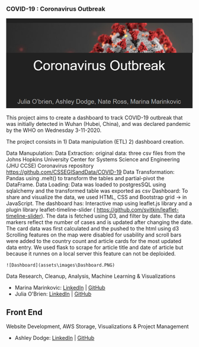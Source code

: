 ### COVID-19 : Coronavirus Outbreak

 ![](assets\images\title.PNG)
 
This project aims to create a dashboard to track COVID-19 outbreak that was initially detected in Wuhan (Hubei, China), and was declared pandemic by the WHO on Wednesday 3-11-2020.

The project consists in 1) Data manipulation (ETL) 2) dashboard creation.

Data Manupulation:
    Data Extraction: 
        original data: three csv  files from the Johns Hopkins University Center for Systems Science and Engineering (JHU CCSE) Coronavirus repository https://github.com/CSSEGISandData/COVID-19
    Data Transformation: 
        Pandas using .melt() to transform the tables and partial-pivot the DataFrame. 
    Data Loading: 
        Data was loaded to postgresSQL using sqlalchemy and the transformed table was exported as csv
Dashboard:
    To share and visualize the data, we used HTML, CSS and Bootstrap grid -> in JavaScript. 
    The dashboard has:
    Interactive map using leaflet.js library and a plugin library leaflet-timeline-slider ( https://github.com/svitkin/leaflet-timeline-slider). The data is fetched using D3, and filter by date. The data markers reflect the number of cases and is updated after changing the date.  
    The card data was first calculated and the pushed to the html using d3
    Scrolling features on the map were disabled for usability and scroll bars were added to the country count and article cards for the most updated data entry.
    We used flask to scrape for article title and date of article but because it runnes on a local server this feature can not be deploided. 

    ![Dashboard](assets\images\Dashboard.PNG)





Data Research, Cleanup, Analysis, Machine Learning & Visualizations
* Marina Marinkovic: [LinkedIn](https://www.linkedin.com/in/marinamarinkovic/) | [GitHub](https://github.com/MPdeM)
* Julia O'Brien: [LinkedIn](https://www.linkedin.com/in/jobrien1726/) | [GitHub](https://github.com/jobrien1726)

## Front End
Website Development, AWS Storage, Visualizations & Project Management
* Ashley Dodge: [LinkedIn](https://www.linkedin.com/in/ashleydodge88/) | [GitHub](https://github.com/adodge88)


